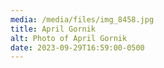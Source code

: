 ```yaml
---
media: /media/files/img_8458.jpg
title: April Gornik
alt: Photo of April Gornik
date: 2023-09-29T16:59:00-0500
---
```


